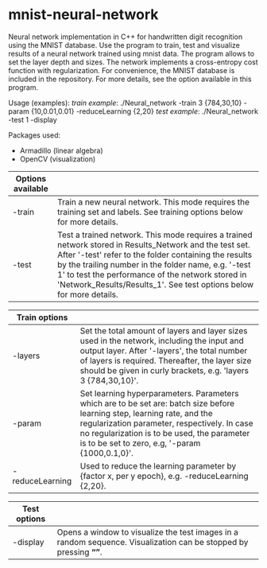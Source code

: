 # mnist-neural-network
Neural network implementation in C++ for handwritten digit recognition using the MNIST database. Use the program to train, test and visualize results of a neural network trained using mnist data. The program allows to set the layer depth and sizes. The network implements a cross-entropy cost function with regularization. For convenience, the MNIST database is included in the repository. For more details, see the option available in this program.

Usage (examples):
*train example*:  ./Neural_network -train 3 {784,30,10} -param {10,0.01,0.01} -reduceLearning {2,20}
*test example*:   ./Neural_network -test 1 -display

Packages used:
- Armadillo (linear algebra)
- OpenCV (visualization)

Options available |                                                           |
 ---------------------------------- | ------------------------------------------------------------ 
-train                             | Train a new neural network. This mode requires the training set and labels. See training options below for more details. 
-test                              | Test a trained network. This mode requires a trained network stored in Results_Network and the test set. After '-test' refer to the folder     containing the results by the trailing number in the folder name, e.g.  '-test 1' to test the performance of the network stored in 'Network_Results/Results_1'. See test  options below for more details. 

Train options   |                                                              |
---------------------------------- | ------------------------------------------------------------ 
-layers         | Set the total amount of layers and layer sizes used in the network, including the input and output layer. After '-layers', the total number of layers is required. Thereafter, the layer size should be given in    curly brackets, e.g. 'layers 3 {784,30,10}'. 
-param          | Set learning hyperparameters. Parameters which are to be set are: batch size before learning step, learning rate, and the regularization parameter, respectively. In case no regularization is to be used, the parameter is to be set to zero, e.g, '-param {1000,0.1,0}'. 
-reduceLearning | Used to reduce the learning parameter by {factor x, per y epoch}, e.g. -reduceLearning {2,20}. 

Test options |                                                              |
---------------------------------- | ------------------------------------------------------------
-display     | Opens a window to visualize the test images in a random sequence. Visualization can be stopped by pressing **<q>**. 


